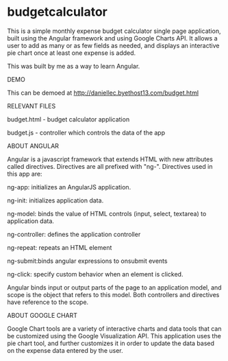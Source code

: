 budgetcalculator
================
This is a simple monthly expense budget calculator single page application, built using the Angular framework and using Google Charts API. It allows a user to add as many or as few fields as needed, and displays an interactive pie chart once at least one expense is added. 

This was built by me as a way to learn Angular.

DEMO

This can be demoed at http://daniellec.byethost13.com/budget.html 

RELEVANT FILES

budget.html - budget calculator application

budget.js - controller which controls the data of the app

ABOUT ANGULAR

Angular is a javascript framework that extends HTML with new attributes called directives. Directives are all prefixed with "ng-".  Directives used in this app are:

ng-app: initializes an AngularJS application.

ng-init: initializes application data.

ng-model: binds the value of HTML controls (input, select, textarea) to application data.

ng-controller: defines the application controller

ng-repeat: repeats an HTML element

ng-submit:binds angular expressions to onsubmit events

ng-click: specify custom behavior when an element is clicked.

Angular binds input or output parts of the page to an application model, and scope is the object that refers to this model.  Both controllers and directives have reference to the scope.

ABOUT GOOGLE CHART

Google Chart tools are a variety of interactive charts and data tools that can be customized using the Google Visualization API.  This application uses the pie chart tool, and further customizes it in order to update the data based on the expense data entered by the user.


